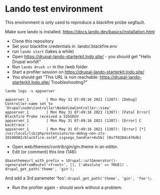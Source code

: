 # Lando test environment

This environment is only used to reproduce a blackfire probe segfault.

Make sure lando is installed. https://docs.lando.dev/basics/installation.html

 * Clone this repository
 * Set your blackfire credentials in .lando/.blackfire.env
 * run `lando start` (takes a while)
 * Open https://drupal-lando-starterkit.lndo.site/ - you should get "Hello Drupal world!"
 * Run `lando drush cr` in the /web folder
 * Start a profiler session on https://drupal-lando-starterkit.lndo.site/
 * You should get "This URL is non reachable: https://drupal-lando-starterkit.lndo.site/ Troubleshooting?"

 `lando logs -s appserver`

 ```
appserver_1        | Mon May 31 07:49:16 2021 (1307): [Debug] Controller-name set to 'Drupal\node\Controller\NodeViewController::view'
appserver_1        | Mon May 31 07:49:16 2021 (1307): [Fatal Error] Blackfire Probe received a SIGSEGV
appserver_1        | Mon May 31 07:49:16 2021 (1307): [Error] C backtrace :
appserver_1        | Mon May 31 07:49:16 2021 (1307): [Error] [*] /usr/local/lib/php/extensions/no-debug-non-zts-20190902/blackfire.so(bf_sigsegv_handler+0x5b) [0x7f020dc476db]
 ```

* Open web/themes/contrib/gin/gin.theme in an editor.
* Edit (or comment) this line (146):
 ```
 $basethemeurl_with_prefix = \Drupal::urlGenerator()->generateFromRoute('<front>', [], ['absolute' => TRUE]) . drupal_get_path('theme', 'gin');
 ```

And add a 3rd parameter 'foo': `drupal_get_path('theme', 'gin', 'foo');`

* Run the profiler again - should work without a problem.
